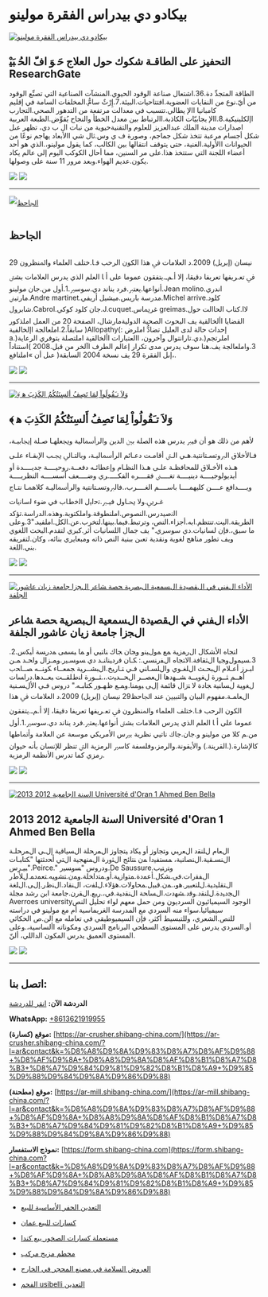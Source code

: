 # بيكادو دي بيدراس الفقرة مولينو

<a href="https://swt.shibang-china.com/?l=ar&img&k=%D8%A8%D9%8A%D9%83%D8%A7%D8%AF%D9%88+%D8%AF%D9%8A+%D8%A8%D9%8A%D8%AF%D8%B1%D8%A7%D8%B3+%D8%A7%D9%84%D9%81%D9%82%D8%B1%D8%A9+%D9%85%D9%88%D9%84%D9%8A%D9%86%D9%88" target="_blank">![بيكادو دي بيدراس الفقرة مولينو](http://static.shibang-china.com/all-800x300/760.jpg)</a>

## اﻟﺘﺤﻔﻴﺰ ﻋﻠﻰ اﻟﻄﺎﻗـﺔ ﺷﻜﻮك ﺣﻮل اﻟﻌﻼج ﺣَ ﻮَ افّ اﻟﺤُ ﺒَﻴْ ResearchGate
الطاقة المتجدِّ دة.36.اشتعال صناعة الوقود الحيوي.المنشآت الصناعية التي تصنِّع الوقود من أيّ.نوع من النفايات العضوية.افتتاحيات.البيئة.7.إِرْثٌ سامٌّ.المخلفات السامة في إقليم كامبانيا االإ يطالي.تتسبب في معدالت مرتفعة من التدهور الصحي.التجارب اإلكلينيكية.8.االإ يجابيّات الكاذبة.االرتباط بين معدل الخطأ والنجاح يُقوِّض.اﻟﻄﺒﻌﺔ اﻟﻌﺮﺑﻴﺔ اصدارات مدينة الملك عبدالعزيز للعلوم والتقنيةحيوية من نبات ال ب دي، تظهر عىل شكل أجسام مرعبة تتخذ شكل جماجم، وصورة ف ي وس.ثال شي االأبعاد يهاجم نوعًا من الحيوانات االأولية.الغنية، حتى يتوقف انتقالها بين الكالب، كما يقول مولينو،.الذي هو أحد أعضاء اللجنة التي ستتخذ هذا.على مر السنين، مما أحال الكوكب اليوم إلى عالم يكاد يكون.عديم الهواء.وبعد مرور 11 سنة على وصولها.


<a href="https://whatsapp.shibangsoft.com/WhatsApp.php" target="_blank" title="WhatsApp">![](http://static.shibang-china.com/icon/whatsapp.png)</a> <a href="https://swt.shibang-china.com/?l=ar&icon&k=%D8%A8%D9%8A%D9%83%D8%A7%D8%AF%D9%88+%D8%AF%D9%8A+%D8%A8%D9%8A%D8%AF%D8%B1%D8%A7%D8%B3+%D8%A7%D9%84%D9%81%D9%82%D8%B1%D8%A9+%D9%85%D9%88%D9%84%D9%8A%D9%86%D9%88" target="_blank">![](http://static.shibang-china.com/icon/chat-ar.png)</a>

---

<a href="https://swt.shibang-china.com/?l=ar&img&k=%D8%A8%D9%8A%D9%83%D8%A7%D8%AF%D9%88+%D8%AF%D9%8A+%D8%A8%D9%8A%D8%AF%D8%B1%D8%A7%D8%B3+%D8%A7%D9%84%D9%81%D9%82%D8%B1%D8%A9+%D9%85%D9%88%D9%84%D9%8A%D9%86%D9%88" target="_blank">![ﺍﳉﺎﺣﻆ](http://static.shibang-china.com/all-800x300/561.jpg)</a>

## ﺍﳉﺎﺣﻆ
29 نيسان (إبريل) 2009.ﺩ ﺍﻟﻌﻼﻣﺎﺕ ﰲ ﻫﺬﺍ ﺍﻟﻜﻮﻥ ﺍﻟﺮﺣﺐ ﻓ.ﺎ.ﺧﺘﻠﻒ ﺍﻟﻌﻠﻤﺎﺀ ﻭﺍﳌﻨﻈﺮﻭﻥ ﰲ ﺗﻌ.ﺮﻳﻔﻬﺎ ﺗﻌﺮﻳﻔﺎ ﺩﻗﻴﻘﺎ، ﺇﻻ ﺃ.ﻢـ.ﻳﺘﻔﻘﻮﻥ ﻋﻤﻮﻣﺎ ﻋﻠﻰ ﺃ ﺎ ﺍﻟﻌﻠﻢ ﺍﻟﺬﻱ ﻳﺪﺭﺱ ﺍﻟﻌﻼﻣﺎﺕ ﺑﺸﱴ ﺃﻧﻮﺍﻋﻬﺎ.ﻳﻌﺘﱪ.ﻓﺮﺩ ﻳﻨﺎﻧﺪ ﺩﻱ.ﺳﻮﺳﲑ.1.ﺃﻭﻝ ﻣﻦ.ﺟﺎﻥ ﻣﻮﻟﻴﻨﻮ.Jean molino.ﺍﻧﺪﺭﻱ ﻣﺎﺭﺗﻴﲏ.Andre martinet.ﻣﺪﺭﺳﺔ ﺑﺎﺭﻳﺲ.ﻣﻴﺸﻴﻞ ﺃﺭﻳﻔﻲ.Michel arrive.ﻛﻠﻮﺩ ﺷﺎﺑﺮﻭﻝ.Cabrol.ﺟﺎﻥ ﻛﻠﻮﺩ ﻛﻮﻛﻲ.J.cuquet.ﻏﺮﳝﺎﺱ greimas.ﻻﺍ.كتاب الحاالت حول القضايا األخالقية يف البحوث الصحية الدوليةمارشال، الصفحة 20 من العمل املذكور سابقاً.2.املعالجة اإلخالفية )Allopathy(: إحداث حالة لدى العليل تضادُّ املرض a.)املرتجم(.دي.تارانتوال وآخرون، االعتبارات األخالقية املتصلة بتوفري الرعاية 3.واملعالجة يف.هنا سوف يدرس مدى تكرار إعالم الطرف اآلخر من قبل.2008 )استناداً إىل الفقرة 29 يف نسخة 2004 السابقة( عىل أن »املنافع،.


<a href="https://whatsapp.shibangsoft.com/WhatsApp.php" target="_blank" title="WhatsApp">![](http://static.shibang-china.com/icon/whatsapp.png)</a> <a href="https://swt.shibang-china.com/?l=ar&icon&k=%D8%A8%D9%8A%D9%83%D8%A7%D8%AF%D9%88+%D8%AF%D9%8A+%D8%A8%D9%8A%D8%AF%D8%B1%D8%A7%D8%B3+%D8%A7%D9%84%D9%81%D9%82%D8%B1%D8%A9+%D9%85%D9%88%D9%84%D9%8A%D9%86%D9%88" target="_blank">![](http://static.shibang-china.com/icon/chat-ar.png)</a>

---

<a href="https://swt.shibang-china.com/?l=ar&img&k=%D8%A8%D9%8A%D9%83%D8%A7%D8%AF%D9%88+%D8%AF%D9%8A+%D8%A8%D9%8A%D8%AF%D8%B1%D8%A7%D8%B3+%D8%A7%D9%84%D9%81%D9%82%D8%B1%D8%A9+%D9%85%D9%88%D9%84%D9%8A%D9%86%D9%88" target="_blank">![﴾ وَﻻَ ﺗـَﻘُﻮﻟُﻮاْ ﻟِﻤَﺎ ﺗَﺼِﻒُ أَﻟﺴِﻨَﺘُﻜُﻢُ اﻟﻜَﺬِبَ ﻫ](http://static.shibang-china.com/all-800x300/1141.jpg)</a>

## ﴾ وَﻻَ ﺗـَﻘُﻮﻟُﻮاْ ﻟِﻤَﺎ ﺗَﺼِﻒُ أَﻟﺴِﻨَﺘُﻜُﻢُ اﻟﻜَﺬِبَ ﻫ
ﻷﻫﻢ ﻣﻦ ذﻟﻚ ﻫﻮ أن ﻓﻴﱪ ﻳﺪرس ﻫﺬﻩ اﻟﺼﻠﺔ ﺑﲔ اﻟﺪﻳﻦ واﻟﺮأﲰﺎﻟﻴﺔ وﳚﻌﻠﻬـﺎ ﺻـﻠﺔ إﳚﺎﺑﻴـﺔ، ﻓـﺎﻷﺧﻼق اﻟﱪوﺗﺴـﺘﺎﻧﺘﻴﺔ.ﻫـﻲ اﻟـﱵ أﻗﺎﻣـﺖ دﻋـﺎﺋﻢ اﻟﺮأﲰﺎﻟﻴـﺔ، وﺑﺎﻟﺘـﺎﱄ ﳚـﺐ اﻹﺑﻘـﺎء ﻋﻠـﻰ ﻫـﺬﻩ اﻷﺧـﻼق ﻟﻠﻤﺤﺎﻓﻈـﺔ ﻋﻠـﻰ ﻫـﺬا اﻟﻨﻈـﺎم وإﻋﻄﺎﺋـﻪ دﻓﻌــﺔ.روﺣﻴــــﺔ ﺟﺪﻳــــﺪة أو أﻳﺪﻳﻮﻟﻮﺟﻴــــﺔ دﻳﻨﻴــــﺔ ﺗﻐــــﲏ ﻓﻘــــﺮﻩ اﻟﻔﻜــــ.ﺮي وﺿــــﻌﻒ أﺳﺴــــﻪ اﻟﻨﻈﺮﻳــــﺔ وﻳــــﺪاﻓﻊ ﻋــــﻦ ﻛﻠﻴﻬﻤــــﺎ ﺑﺎﺳــــﻢ اﻟﻐــــﺮب،.ﻓﺎﻟﱪوﺗﺴـﺘﺎﻧﺘﻴﺔ واﻟﺮأﲰﺎﻟﻴـﺔ ﻛﻼﳘـﺎ ﻧﺘـﺎج ﻏـﺮﰊ.وﻻ ﳛـﺎول ﻓﻴـﱪ.ﺗﺣﻟﯾل اﻟﺧطﺎب ﻓﻲ ﺿوء ﻟﺳﺎﻧﯾﺎت اﻟﻧصيدرس.النصوص.املنطوقة.واملكتوبة.وهذه.الدراسة.تؤكد الطريقة.اليت.تنتظم.ابه.أجزاء.النص، وترتبط.فيما.بينها.لتخرب.عن.الكل.املفيد.&quot;3.وعلى ما سبق،.فإن لسانيات.دي سوسري.&quot; يف جمال اللسانيات أثر.كبري لتقدم.البحث اللغوي ويف تطور مناهج لغوية ونقدية تعىن ببنية النص ذاته ومبعايري بنائه، وكان.لتفريقه بني.اللغة.


<a href="https://whatsapp.shibangsoft.com/WhatsApp.php" target="_blank" title="WhatsApp">![](http://static.shibang-china.com/icon/whatsapp.png)</a> <a href="https://swt.shibang-china.com/?l=ar&icon&k=%D8%A8%D9%8A%D9%83%D8%A7%D8%AF%D9%88+%D8%AF%D9%8A+%D8%A8%D9%8A%D8%AF%D8%B1%D8%A7%D8%B3+%D8%A7%D9%84%D9%81%D9%82%D8%B1%D8%A9+%D9%85%D9%88%D9%84%D9%8A%D9%86%D9%88" target="_blank">![](http://static.shibang-china.com/icon/chat-ar.png)</a>

---

<a href="https://swt.shibang-china.com/?l=ar&img&k=%D8%A8%D9%8A%D9%83%D8%A7%D8%AF%D9%88+%D8%AF%D9%8A+%D8%A8%D9%8A%D8%AF%D8%B1%D8%A7%D8%B3+%D8%A7%D9%84%D9%81%D9%82%D8%B1%D8%A9+%D9%85%D9%88%D9%84%D9%8A%D9%86%D9%88" target="_blank">![اﻷداء اﻝﻔﻨﻲ ﻓﻲ اﻝﻘﺼﻴدة اﻝﺴﻤﻌﻴﺔ اﻝﺒﺼرﻴﺔ ﺤﺼﺔ ﺸﺎﻋر اﻝﺠزا جامعة زيان عاشور الجلفة](http://static.shibang-china.com/all-800x300/1369.jpg)</a>

## اﻷداء اﻝﻔﻨﻲ ﻓﻲ اﻝﻘﺼﻴدة اﻝﺴﻤﻌﻴﺔ اﻝﺒﺼرﻴﺔ ﺤﺼﺔ ﺸﺎﻋر اﻝﺠزا جامعة زيان عاشور الجلفة
اﺘﺠﺎﻩ اﻷﺸﻜﺎل اﻝرﻤزﻴﺔ ﻤﻊ ﻤوﻝﻴﻨو وﺠﺎن ﺠﺎك ﻨﺎﺘﻴﻲ أو ﻤﺎ ﻴﺴﻤﻰ ﻤدرﺴﺔ أﻴﻜس.2. 3.ﺴﻴﻤوﻝوﺠﻴﺎ اﻝﺜﻘﺎﻓﺔ.اﻻﺘﺠﺎﻩ اﻝﻔرﻨﺴﻲ.: ﻜـﺎن ﻓردﻴﻨﺎﻨـد دي ﺴوﺴـﻴر.وﻤـزال واﺤـد ﻤـن اﺒـرز أﻋـﻼم اﻝﺒﺤـث اﻝﻠﻐـوي واﻝﻠﺴـﺎﻨﻲ ﻓـﻲ ﺘـﺎرﻴﺦ.اﻝﺒﺸــرﻴﺔ ﺠﻤﻌــﺎء ﻜوﻨــﻪ ﺼــﺎﺤب أﻫــم ﺜــورة ﻝﻐوﻴــﺔ ﺸــﻬدﻫﺎ اﻝﻌﺼــر اﻝﺤــدﻴث.،.ﺜــورة اﻨطﻠﻘــت ﺒﻌــدﻫﺎ.دراﺴﺎت ﻝﻐوﻴﺔ ﻝﺴﺎﻨﻴﺔ ﺠﺎدة ﻻ ﺘزال ﻗﺎﺌﻤﺔ إﻝﻰ ﻴوﻤﻨﺎ.وﻤـﻊ ظﻬـور ﻜﺘﺎﺒـﻪ.&quot; دروس ﻓـﻲ اﻷﻝﺴـﻨﻴﺔ اﻝﻌﺎﻤـﺔ.ﻣﻔﻬﻮﻡ ﺍﻟﺒﻴﺎﻥ ﻭﺍﻟﺘﺒﻴﲔ ﻋﻨﺪ ﺍﳉﺎﺣﻆ29 نيسان (إبريل) 2009.ﺩ ﺍﻟﻌﻼﻣﺎﺕ ﰲ ﻫﺬﺍ ﺍﻟﻜﻮﻥ ﺍﻟﺮﺣﺐ ﻓ.ﺎ.ﺧﺘﻠﻒ ﺍﻟﻌﻠﻤﺎﺀ ﻭﺍﳌﻨﻈﺮﻭﻥ ﰲ ﺗﻌ.ﺮﻳﻔﻬﺎ ﺗﻌﺮﻳﻔﺎ ﺩﻗﻴﻘﺎ، ﺇﻻ ﺃ.ﻢـ.ﻳﺘﻔﻘﻮﻥ ﻋﻤﻮﻣﺎ ﻋﻠﻰ ﺃ ﺎ ﺍﻟﻌﻠﻢ ﺍﻟﺬﻱ ﻳﺪﺭﺱ ﺍﻟﻌﻼﻣﺎﺕ ﺑﺸﱴ ﺃﻧﻮﺍﻋﻬﺎ.ﻳﻌﺘﱪ.ﻓﺮﺩ ﻳﻨﺎﻧﺪ ﺩﻱ.ﺳﻮﺳﲑ.1.ﺃﻭﻝ ﻣﻦ.ﻢ ﻛﻼ ﻣﻦ ﻣﻮﻟﻴﻨﻮ ﻭ.ﺟﺎﻥ.ﺟﺎﻙ ﻧﺎﺗﻴﻲ ﻧﻈﺮﻳﺔ ﺑﲑﺱ ﺍﻷﻣﺮﻳﻜﻲ ﻣﻮﺳﻌﺔ ﻋﻦ ﺍﻟﻌﻼﻣﺔ ﻭﺃﳕﺎﻃﻬﺎ ﻛﺎﻹﺷﺎﺭﺓ.(.ﺍﻟﻘﺮﻳﻨﺔ.) ﻭﺍﻷﻳﻘﻮﻧﺔ.ﻭﺍﻟﺮﻣﺰ،ﻭﻓﻠﺴﻔﺔ ﻛﺎﺳﲑ ﺍﻟﺮﻣﺰﻳﺔ ﺍﻟﱵ ﺗﻨﻈﺮ ﻟﻺﻧﺴﺎﻥ ﺑﺄﻧﻪ ﺣﻴﻮﺍﻥ ﺭﻣﺰﻱ ﻛﻤﺎ ﺗﺪﺭﺱ ﺍﻷﻧﻈﻤﺔ ﺍﻟﺮﻣﺰﻳﺔ.


<a href="https://whatsapp.shibangsoft.com/WhatsApp.php" target="_blank" title="WhatsApp">![](http://static.shibang-china.com/icon/whatsapp.png)</a> <a href="https://swt.shibang-china.com/?l=ar&icon&k=%D8%A8%D9%8A%D9%83%D8%A7%D8%AF%D9%88+%D8%AF%D9%8A+%D8%A8%D9%8A%D8%AF%D8%B1%D8%A7%D8%B3+%D8%A7%D9%84%D9%81%D9%82%D8%B1%D8%A9+%D9%85%D9%88%D9%84%D9%8A%D9%86%D9%88" target="_blank">![](http://static.shibang-china.com/icon/chat-ar.png)</a>

---

<a href="https://swt.shibang-china.com/?l=ar&img&k=%D8%A8%D9%8A%D9%83%D8%A7%D8%AF%D9%88+%D8%AF%D9%8A+%D8%A8%D9%8A%D8%AF%D8%B1%D8%A7%D8%B3+%D8%A7%D9%84%D9%81%D9%82%D8%B1%D8%A9+%D9%85%D9%88%D9%84%D9%8A%D9%86%D9%88" target="_blank">![2013 2012 اﻟﺳﻧﺔ اﻟﺟﺎﻣﻌﯾﺔ Université d&#39;Oran 1 Ahmed Ben Bella](http://static.shibang-china.com/all-800x300/458.jpg)</a>

## 2013 2012 اﻟﺳﻧﺔ اﻟﺟﺎﻣﻌﯾﺔ Université d&#39;Oran 1 Ahmed Ben Bella
ﺍﻝﻌﺎﻡ ﻝﻠﻨﻘﺩ ﺍﻝﻌﺭﺒﻲ ﻭﺘﺠﺎﻭﺯ ﺃﻭ ﻴﻜﺎﺩ ﻴﺘﺠﺎﻭﺯ ﺍﻝﻤﺭﺤﻠﺔ ﺍﻝﺴﻴﺎﻗﻴﺔ ﺇﻝـﻰ ﺍﻝﻤﺭﺤﻠـﺔ ﺍﻝﻨﺴـﻘﻴﺔ.ﺍﻝﻨﺼﺎﻨﻴﺔ، ﻤﺴﺘﻔﻴﺩﺍ ﻤﻥ ﻨﺘﺎﺌﺞ ﺍﻝﺜﻭﺭﺓ ﺍﻝﻤﻨﻬﺠﻴﺔ ﺍﻝﺘﻲ ﺃﺤﺩﺜﺘﻬﺎ &quot;ﻜﺘﺎﺒـﺎﺕ &quot;ﺒﻴـﺭﺱ.Peirce.&quot; ﻭﺩﺭﻭﺱ &quot;ﺴﻭﺴﻴﺭ.De Saussure.ﻭﺘﺭﺘﻴﺏ ﺍﻝﻔﻘﺭﺍﺕ.ﻓﻲ.ﺸﻜل.ﺃﻋﻤﺩﺓ.ﻤﺘﻭﺍﺯﻴﺔ.ﺃﻭ.ﻤﺘﺩﺍﺨﻠﺔ.ﻭﻤﻥ.ﺘﺸﻭﻴﻪ.ﺘﻌﻤﺩﻤ.ﻝﻸﻁﺭ ﺍﻝﺘﻘﻠﻴﺩﻴﺔ.ﻝﻠﺘﻌﺒﻴﺭ.ﻫﻭ،.ﻤﻥ.ﻗﺒﻴل.ﻤﺤﺎﻭﻻﺕ.ﻫﺅﻻﺀ.ﻝﻠﻔﺕ، ﺍﻝﻨﻘﺎﺩ.ﺍﻝﻨﻅﺭ.ﺇﻝﻰ.ﺍﻝﻠﻐﺔ ﺍﻝﺠﺩﻴﺩﺓ.ﻝﻠﻨﻘﺩ.ﻭﻗﺩ.ﺸﻬﺩﺕ.ﺍﻝﺴﺎﺤﺔ ﺍﻝﻨﻘﺩﻴﺔ.ﻓﻲ،.ﺭﺒﻊ.ﺍﻝﻘﺭﻥ.جامعة ابن رشد مجلة Averroes universityالوجود السيميائيون السرديون ومن حمل معهم لواء تحليل النص سيميائيا.سواء منه السردي مع المدرسة الغريماسية أم مع مولينو في دراسته للنص.الشعري، وللتبسيط أكثر، فإن السيميوطيقي في تعامله مع الن.ص الحكائي أو.السردي يدرس على المستوى السطحي البرنامج السردي ومكوناته األساسية،.وعلى المستوى العميق يدرس المكون الداللي، ألنّ.


<a href="https://whatsapp.shibangsoft.com/WhatsApp.php" target="_blank" title="WhatsApp">![](http://static.shibang-china.com/icon/whatsapp.png)</a> <a href="https://swt.shibang-china.com/?l=ar&icon&k=%D8%A8%D9%8A%D9%83%D8%A7%D8%AF%D9%88+%D8%AF%D9%8A+%D8%A8%D9%8A%D8%AF%D8%B1%D8%A7%D8%B3+%D8%A7%D9%84%D9%81%D9%82%D8%B1%D8%A9+%D9%85%D9%88%D9%84%D9%8A%D9%86%D9%88" target="_blank">![](http://static.shibang-china.com/icon/chat-ar.png)</a>

---
## اتصل بنا:

**الدردشة الآن:** [انقر للدردشة](https://swt.shibang-china.com?l=ar&contact&k=%D8%A8%D9%8A%D9%83%D8%A7%D8%AF%D9%88+%D8%AF%D9%8A+%D8%A8%D9%8A%D8%AF%D8%B1%D8%A7%D8%B3+%D8%A7%D9%84%D9%81%D9%82%D8%B1%D8%A9+%D9%85%D9%88%D9%84%D9%8A%D9%86%D9%88)

**WhatsApp:**  [+8613621919955](https://whatsapp.shibangsoft.com/WhatsApp.php)

**موقع (كسارة):** [https://ar-crusher.shibang-china.com/](https://ar-crusher.shibang-china.com/?l=ar&contact&k=%D8%A8%D9%8A%D9%83%D8%A7%D8%AF%D9%88+%D8%AF%D9%8A+%D8%A8%D9%8A%D8%AF%D8%B1%D8%A7%D8%B3+%D8%A7%D9%84%D9%81%D9%82%D8%B1%D8%A9+%D9%85%D9%88%D9%84%D9%8A%D9%86%D9%88)

**موقع (مطحنة):** [https://ar-mill.shibang-china.com/](https://ar-mill.shibang-china.com/?l=ar&contact&k=%D8%A8%D9%8A%D9%83%D8%A7%D8%AF%D9%88+%D8%AF%D9%8A+%D8%A8%D9%8A%D8%AF%D8%B1%D8%A7%D8%B3+%D8%A7%D9%84%D9%81%D9%82%D8%B1%D8%A9+%D9%85%D9%88%D9%84%D9%8A%D9%86%D9%88)

**نموذج الاستفسار:** [https://form.shibang-china.com](https://form.shibang-china.com?l=ar&contact&k=%D8%A8%D9%8A%D9%83%D8%A7%D8%AF%D9%88+%D8%AF%D9%8A+%D8%A8%D9%8A%D8%AF%D8%B1%D8%A7%D8%B3+%D8%A7%D9%84%D9%81%D9%82%D8%B1%D8%A9+%D9%85%D9%88%D9%84%D9%8A%D9%86%D9%88)

* [التعدين الحفر الأساسية للبيع](../23/%D8%A7%D9%84%D8%AA%D8%B9%D8%AF%D9%8A%D9%86%20%D8%A7%D9%84%D8%AD%D9%81%D8%B1%20%D8%A7%D9%84%D8%A3%D8%B3%D8%A7%D8%B3%D9%8A%D8%A9%20%D9%84%D9%84%D8%A8%D9%8A%D8%B9.md)

* [كسارات للبيع عمان](../25/%D9%83%D8%B3%D8%A7%D8%B1%D8%A7%D8%AA%20%D9%84%D9%84%D8%A8%D9%8A%D8%B9%20%D8%B9%D9%85%D8%A7%D9%86.md)

* [مستعملة كسارات الصخور بيع كندا](../24/%D9%85%D8%B3%D8%AA%D8%B9%D9%85%D9%84%D8%A9%20%D9%83%D8%B3%D8%A7%D8%B1%D8%A7%D8%AA%20%D8%A7%D9%84%D8%B5%D8%AE%D9%88%D8%B1%20%D8%A8%D9%8A%D8%B9%20%D9%83%D9%86%D8%AF%D8%A7.md)

* [محطم مزيج مركب](../23/%D9%85%D8%AD%D8%B7%D9%85%20%D9%85%D8%B2%D9%8A%D8%AC%20%D9%85%D8%B1%D9%83%D8%A8.md)

* [العروض السلامة في مصنع المحجر في الخارج](../25/%D8%A7%D9%84%D8%B9%D8%B1%D9%88%D8%B6%20%D8%A7%D9%84%D8%B3%D9%84%D8%A7%D9%85%D8%A9%20%D9%81%D9%8A%20%D9%85%D8%B5%D9%86%D8%B9%20%D8%A7%D9%84%D9%85%D8%AD%D8%AC%D8%B1%20%D9%81%D9%8A%20%D8%A7%D9%84%D8%AE%D8%A7%D8%B1%D8%AC.md)

* [الفحم usibelli التعدين](../25/%D8%A7%D9%84%D9%81%D8%AD%D9%85%20usibelli%20%D8%A7%D9%84%D8%AA%D8%B9%D8%AF%D9%8A%D9%86.md)